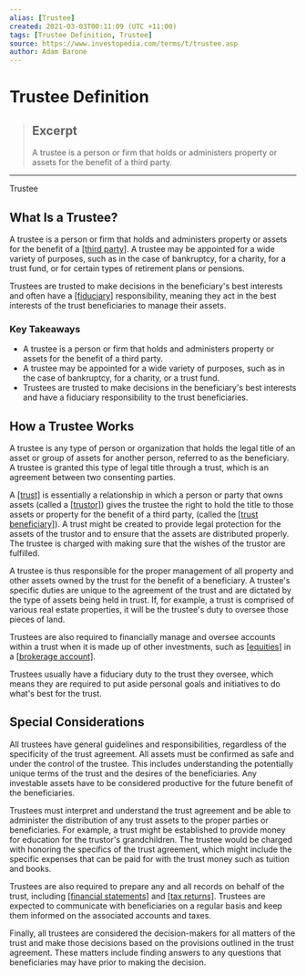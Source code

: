 ```yaml
---
alias: [Trustee]
created: 2021-03-03T00:11:09 (UTC +11:00)
tags: [Trustee Definition, Trustee]
source: https://www.investopedia.com/terms/t/trustee.asp
author: Adam Barone
---
```


# Trustee Definition

> ## Excerpt
> A trustee is a person or firm that holds or administers property or assets for the benefit of a third party.

---

Trustee
## What Is a Trustee?

A trustee is a person or firm that holds and administers property or assets for the benefit of a [[third party]](https://www.investopedia.com/terms/t/third-party.asp). A trustee may be appointed for a wide variety of purposes, such as in the case of bankruptcy, for a charity, for a trust fund, or for certain types of retirement plans or pensions.

Trustees are trusted to make decisions in the beneficiary's best interests and often have a [[fiduciary]](https://www.investopedia.com/terms/f/fiduciary.asp) responsibility, meaning they act in the best interests of the trust beneficiaries to manage their assets.

### Key Takeaways

-   A trustee is a person or firm that holds and administers property or assets for the benefit of a third party.
-   A trustee may be appointed for a wide variety of purposes, such as in the case of bankruptcy, for a charity, or a trust fund.
-   Trustees are trusted to make decisions in the beneficiary's best interests and have a fiduciary responsibility to the trust beneficiaries.

## How a Trustee Works

A trustee is any type of person or organization that holds the legal title of an asset or group of assets for another person, referred to as the beneficiary. A trustee is granted this type of legal title through a trust, which is an agreement between two consenting parties.

A [[trust]](https://www.investopedia.com/terms/t/trust.asp) is essentially a relationship in which a person or party that owns assets (called a [[trustor]](https://www.investopedia.com/terms/t/trustor.asp)) gives the trustee the right to hold the title to those assets or property for the benefit of a third party, (called the [[trust beneficiary]](https://www.investopedia.com/terms/b/beneficiary-of-trust.asp)). A trust might be created to provide legal protection for the assets of the trustor and to ensure that the assets are distributed properly. The trustee is charged with making sure that the wishes of the trustor are fulfilled.

A trustee is thus responsible for the proper management of all property and other assets owned by the trust for the benefit of a beneficiary. A trustee's specific duties are unique to the agreement of the trust and are dictated by the type of assets being held in trust. If, for example, a trust is comprised of various real estate properties, it will be the trustee's duty to oversee those pieces of land.

Trustees are also required to financially manage and oversee accounts within a trust when it is made up of other investments, such as [[equities]](https://www.investopedia.com/terms/e/equity.asp) in a [[brokerage account]](https://www.investopedia.com/terms/b/brokerageaccount.asp).

Trustees usually have a fiduciary duty to the trust they oversee, which means they are required to put aside personal goals and initiatives to do what's best for the trust.

## Special Considerations

All trustees have general guidelines and responsibilities, regardless of the specificity of the trust agreement. All assets must be confirmed as safe and under the control of the trustee. This includes understanding the potentially unique terms of the trust and the desires of the beneficiaries. Any investable assets have to be considered productive for the future benefit of the beneficiaries.

Trustees must interpret and understand the trust agreement and be able to administer the distribution of any trust assets to the proper parties or beneficiaries. For example, a trust might be established to provide money for education for the trustor's grandchildren. The trustee would be charged with honoring the specifics of the trust agreement, which might include the specific expenses that can be paid for with the trust money such as tuition and books.

Trustees are also required to prepare any and all records on behalf of the trust, including [[financial statements]](https://www.investopedia.com/terms/f/financial-statements.asp) and [[tax returns]](https://www.investopedia.com/terms/t/taxreturn.asp). Trustees are expected to communicate with beneficiaries on a regular basis and keep them informed on the associated accounts and taxes.

Finally, all trustees are considered the decision-makers for all matters of the trust and make those decisions based on the provisions outlined in the trust agreement. These matters include finding answers to any questions that beneficiaries may have prior to making the decision.
